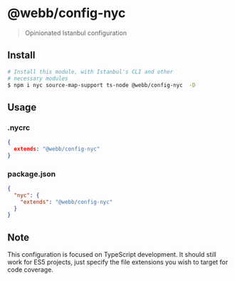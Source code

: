 # @webb/config-nyc

> Opinionated Istanbul configuration



## Install

```sh
# Install this module, with Istanbul's CLI and other
# necessary modules
$ npm i nyc source-map-support ts-node @webb/config-nyc  -D
```



## Usage

### .nycrc

```json
{
  extends: "@webb/config-nyc"
}
```

### package.json

```json
{
  "nyc": {
    "extends": "@webb/config-nyc"
  }
}
```



## Note

This configuration is focused on TypeScript development. It should still work for ES5 projects, just specify the file extensions you wish to target for code coverage.
